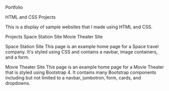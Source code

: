 Portfolio

HTML and CSS Projects

This is a display of sample websites that I made using HTML and CSS.

Projects
Space Station Site
Movie Theater Site


Space Station Site
This page is an example home page for a Space travel company.  It's styled using CSS and contains a navbar, image containers, and a form.


Movie Theater Site
This page is an example home page for a Movie Theater that is styled using Bootstrap 4.  It contains many Bootstrap components including but not limited to a navbar, jumbotron, form, cards, and dropdowns.

